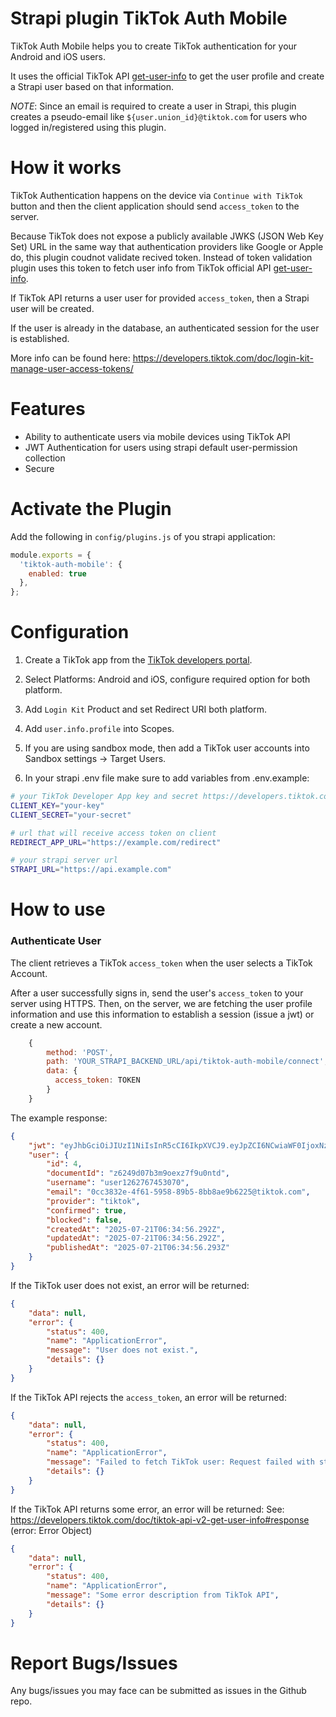 # Strapi plugin TikTok Auth Mobile

TikTok Auth Mobile helps you to create TikTok authentication for your Android and iOS users.

It uses the official TikTok API [get-user-info](https://developers.tiktok.com/doc/tiktok-api-v2-get-user-info) to get the user profile and create a Strapi user based on that information.

*NOTE*: Since an email is required to create a user in Strapi, this plugin creates a pseudo-email like `${user.union_id}@tiktok.com` for users who logged in/registered using this plugin.

# How it works

TikTok Authentication happens on the device via `Continue with TikTok` button and then the client application should send `access_token` to the server.

Because TikTok does not expose a publicly available JWKS (JSON Web Key Set) URL in the same way that authentication providers like Google or Apple do, this plugin coudnot validate recived token. Instead of token validation plugin uses this token to fetch user info from TikTok official API [get-user-info](https://developers.tiktok.com/doc/tiktok-api-v2-get-user-info).

If TikTok API returns a user user for provided `access_token`, then a Strapi user will be created.

If the user is already in the database, an authenticated session for the user is established.

More info can be found here: https://developers.tiktok.com/doc/login-kit-manage-user-access-tokens/


# Features

- Ability to authenticate users via mobile devices using TikTok API
- JWT Authentication for users using strapi default user-permission collection
- Secure

# Activate the Plugin

Add the following in `config/plugins.js` of you strapi application:

```js
module.exports = {
  'tiktok-auth-mobile': {
    enabled: true
  },
};
```


# Configuration

1. Create a TikTok app from the [TikTok developers portal](https://developers.tiktok.com/apps).

2. Select Platforms: Android and iOS, configure required option for both platform.

3. Add `Login Kit` Product and set Redirect URI both platform.

4. Add `user.info.profile` into Scopes.

5. If you are using sandbox mode, then add a TikTok user accounts into Sandbox settings -> Target Users.

6. In your strapi .env file make sure to add variables from .env.example:

```sh
# your TikTok Developer App key and secret https://developers.tiktok.com/apps
CLIENT_KEY="your-key"
CLIENT_SECRET="your-secret"

# url that will receive access token on client
REDIRECT_APP_URL="https://example.com/redirect"

# your strapi server url
STRAPI_URL="https://api.example.com"
```


# How to use

### Authenticate User

The client retrieves a TikTok `access_token` when the user selects a TikTok Account.

After a user successfully signs in, send the user's `access_token` to your server using HTTPS.
Then, on the server, we are fetching the user profile information and use this information to establish a session (issue a jwt) or create a new account.

```js
    {
        method: 'POST',
        path: 'YOUR_STRAPI_BACKEND_URL/api/tiktok-auth-mobile/connect',
        data: {
          access_token: TOKEN
        }
    }
```

The example response:

```json
{
    "jwt": "eyJhbGciOiJIUzI1NiIsInR5cCI6IkpXVCJ9.eyJpZCI6NCwiaWF0IjoxNzUzMDc5Njk2LCJleHAiOjE3NTU2NzE2OTZ9.KhfAmvlGnx_ghWRBzKvvBn70gdpfgeG-bHMFe1XsLik",
    "user": {
        "id": 4,
        "documentId": "z6249d07b3m9oexz7f9u0ntd",
        "username": "user1262767453070",
        "email": "0cc3832e-4f61-5958-89b5-8bb8ae9b6225@tiktok.com",
        "provider": "tiktok",
        "confirmed": true,
        "blocked": false,
        "createdAt": "2025-07-21T06:34:56.292Z",
        "updatedAt": "2025-07-21T06:34:56.292Z",
        "publishedAt": "2025-07-21T06:34:56.293Z"
    }
}
```

If the TikTok user does not exist, an error will be returned:

```json
{
    "data": null,
    "error": {
        "status": 400,
        "name": "ApplicationError",
        "message": "User does not exist.",
        "details": {}
    }
}
```

If the TikTok API rejects the `access_token`, an error will be returned:

```json
{
    "data": null,
    "error": {
        "status": 400,
        "name": "ApplicationError",
        "message": "Failed to fetch TikTok user: Request failed with status code 401",
        "details": {}
    }
}
```

If the TikTok API returns some error, an error will be returned:
See: https://developers.tiktok.com/doc/tiktok-api-v2-get-user-info#response (error: Error Object)

```json
{
    "data": null,
    "error": {
        "status": 400,
        "name": "ApplicationError",
        "message": "Some error description from TikTok API",
        "details": {}
    }
}
```


# Report Bugs/Issues

Any bugs/issues you may face can be submitted as issues in the Github repo.
